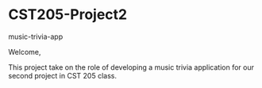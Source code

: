 # CST205-Project2
music-trivia-app

Welcome,

This project take on the role of developing a music trivia application for our second project in CST 205 class.
